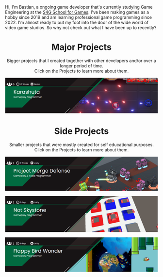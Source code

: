 Hi, I'm Bastian, a ongoing game developer that's currently studying Game Engineering at the [S4G School for Games](https://www.school4games.net/).
I've been making games as a hobby since 2019 and am learning professional game programming since 2022. I'm almost ready to put my foot into the door of the wide world of video game studios.
So why not check out what I have been up to recently?

<div align="center">
  
# Major Projects

<p> Bigger projects that I created together with other developers and/or over a longer period of time. <br> Click on the Projects to learn more about them.</p>

[![Karashuta](readme/KarashutaBanner.png)](https://github.com/BasKrueger/Karashuta_)
  
# Side Projects
<p> Smaller projects that were mostly created for self educational purposes. <br> Click on the Projects to learn more about them.</p>

[![ProjectMergeDefense](readme/MergeDefenseBanner.png)](https://github.com/BasKrueger/MergeDefense)

[![NotSkystones](readme/NotSkystoneBanner.png)](https://github.com/BasKrueger/Not-Skystone)

[![ComingSoon](readme/FlappyBirdWonderBanner.png)](https://github.com/BasKrueger/FlappyBirdWonder/blob/main/README.md)

</div>
